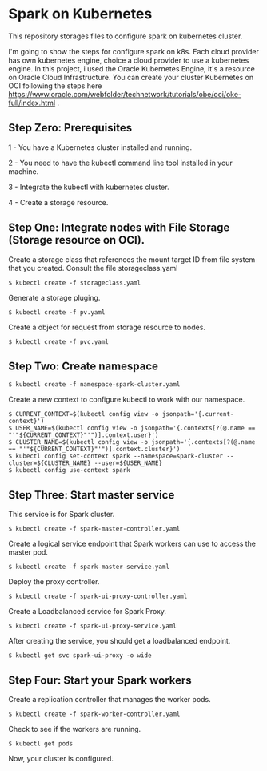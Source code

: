 # Spark on Kubernetes
This repository storages files to configure spark on kubernetes cluster. 

I'm going to show the steps for configure spark on k8s. Each cloud provider has own kubernetes engine, choice a cloud provider to use a kubernetes engine. In this project, i used the Oracle Kubernetes Engine, it's a resource on Oracle Cloud Infrastructure. You can create your cluster Kubernetes on OCI following the steps here https://www.oracle.com/webfolder/technetwork/tutorials/obe/oci/oke-full/index.html .


## Step Zero: Prerequisites
1 - You have a Kubernetes cluster installed and running.

2 - You need to have the kubectl command line tool installed in your machine.

3 - Integrate the kubectl with kubernetes cluster.

4 - Create a storage resource.

## Step One: Integrate nodes with File Storage (Storage resource on OCI).
Create a storage class that references the mount target ID from file system that you created. Consult the file storageclass.yaml
```
$ kubectl create -f storageclass.yaml
```
Generate a storage pluging.
```
$ kubectl create -f pv.yaml
```
Create a object for request from storage resource to nodes.
```
$ kubectl create -f pvc.yaml
```
## Step Two: Create namespace
```
$ kubectl create -f namespace-spark-cluster.yaml
```
Create a new context to configure kubectl to work with our namespace.
```
$ CURRENT_CONTEXT=$(kubectl config view -o jsonpath='{.current-context}')
$ USER_NAME=$(kubectl config view -o jsonpath='{.contexts[?(@.name == "'"${CURRENT_CONTEXT}"'")].context.user}')
$ CLUSTER_NAME=$(kubectl config view -o jsonpath='{.contexts[?(@.name == "'"${CURRENT_CONTEXT}"'")].context.cluster}')
$ kubectl config set-context spark --namespace=spark-cluster --cluster=${CLUSTER_NAME} --user=${USER_NAME}
$ kubectl config use-context spark
```
## Step Three: Start master service
This service is for Spark cluster.
```
$ kubectl create -f spark-master-controller.yaml

```
Create a logical service endpoint that Spark workers can use to access the master pod.
```
$ kubectl create -f spark-master-service.yaml
```
Deploy the proxy controller.
```
$ kubectl create -f spark-ui-proxy-controller.yaml
```
 Create a Loadbalanced service for Spark Proxy.
 ```
$ kubectl create -f spark-ui-proxy-service.yaml
 ```
 After creating the service, you should get a loadbalanced endpoint.
 ```
$ kubectl get svc spark-ui-proxy -o wide
 ```
## Step Four: Start your Spark workers
Create a replication controller that manages the worker pods.
 ```
$ kubectl create -f spark-worker-controller.yaml
 ```
 Check to see if the workers are running.
```
$ kubectl get pods 
```
Now, your cluster is configured.
